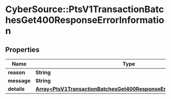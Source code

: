 # CyberSource::PtsV1TransactionBatchesGet400ResponseErrorInformation

## Properties
Name | Type | Description | Notes
------------ | ------------- | ------------- | -------------
**reason** | **String** |  | [optional] 
**message** | **String** |  | [optional] 
**details** | [**Array&lt;PtsV1TransactionBatchesGet400ResponseErrorInformationDetails&gt;**](PtsV1TransactionBatchesGet400ResponseErrorInformationDetails.md) |  | [optional] 


